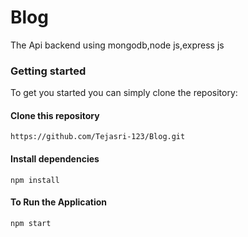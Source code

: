 # Blog
 The Api backend using mongodb,node js,express js

###  Getting started
 To get you started you can simply clone the repository:
#### Clone this repository

```
https://github.com/Tejasri-123/Blog.git

```
 #### Install dependencies

 ```
npm install
```
#### To Run the Application

```
npm start
```


